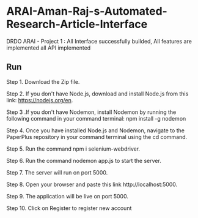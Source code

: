 # ARAI-Aman-Raj-s-Automated-Research-Article-Interface

DRDO ARAI -
Project 1 : All Interface successfully builded, All features are implemented 
all API implemented

## Run
Step 1. Download the Zip file.

Step 2. If you don't have Node.js, download and install Node.js from this link: https://nodejs.org/en.

Step 3 .If you don't have Nodemon, install Nodemon by running the following command in your command terminal: npm install -g nodemon

Step 4. Once you have installed Node.js and Nodemon, navigate to the PaperPlus repository in your command terminal using the cd command.

Step 5. Run the command npm i selenium-webdriver.

Step 6. Run the command nodemon app.js to start the server.

Step 7. The server will run on port 5000.

Step 8. Open your browser and paste this link http://localhost:5000.

Step 9. The application will be live on port 5000.

Step 10. Click on Register to register new account
